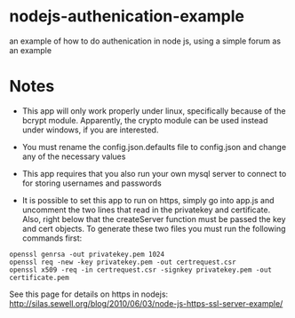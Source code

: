 nodejs-authenication-example
============================

an example of how to do authenication in node js, using a simple forum as an example

Notes
=====
- This app will only work properly under linux, specifically because of the bcrypt module. Apparently, the crypto module can be used instead under windows, if you are interested.

- You must rename the config.json.defaults file to config.json and change any of the necessary values

- This app requires that you also run your own mysql server to connect to for storing usernames and passwords

- It is possible to set this app to run on https, simply go into app.js and uncomment the two lines that read in the privatekey and certificate. Also, right below that the createServer function must be passed the key and cert objects. To generate these two files you must run the following commands first: 

```
openssl genrsa -out privatekey.pem 1024 
openssl req -new -key privatekey.pem -out certrequest.csr 
openssl x509 -req -in certrequest.csr -signkey privatekey.pem -out certificate.pem
```

See this page for details on https in nodejs: http://silas.sewell.org/blog/2010/06/03/node-js-https-ssl-server-example/